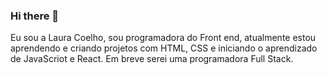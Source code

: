 ### Hi there 👋

Eu sou a Laura Coelho, sou programadora do Front end, atualmente estou aprendendo e criando projetos com HTML, CSS e iniciando o aprendizado de JavaScriot e React. Em breve serei uma programadora Full Stack.
